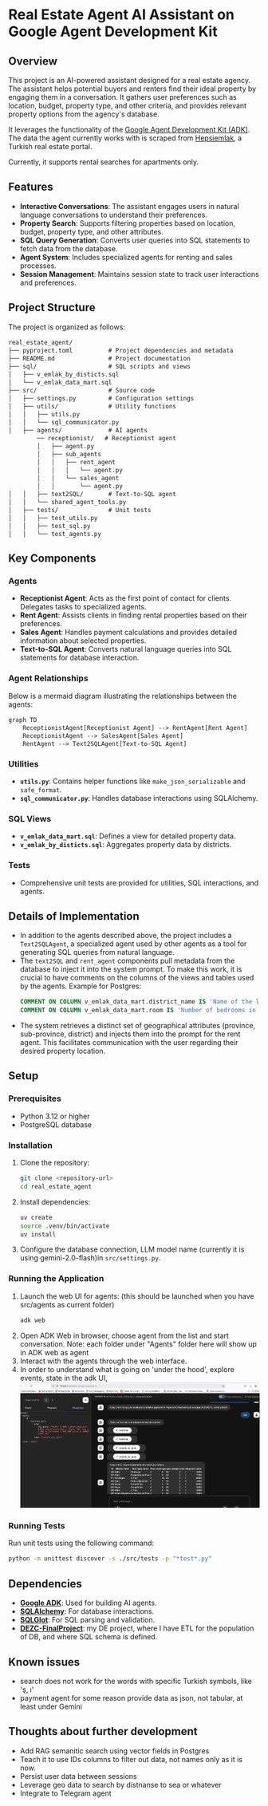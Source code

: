 # Real Estate Agent AI Assistant on Google Agent Development Kit

## Overview
This project is an AI-powered assistant designed for a real estate agency. The assistant helps potential buyers and renters find their ideal property by engaging them in a conversation. It gathers user preferences such as location, budget, property type, and other criteria, and provides relevant property options from the agency's database.

It leverages the functionality of the [Google Agent Development Kit (ADK)](https://google.github.io/adk-docs/). The data the agent currently works with is scraped from [Hepsiemlak](https://www.hepsiemlak.com/en/), a Turkish real estate portal.

Currently, it supports rental searches for apartments only.

## Features
- **Interactive Conversations**: The assistant engages users in natural language conversations to understand their preferences.
- **Property Search**: Supports filtering properties based on location, budget, property type, and other attributes.
- **SQL Query Generation**: Converts user queries into SQL statements to fetch data from the database.
- **Agent System**: Includes specialized agents for renting and sales processes.
- **Session Management**: Maintains session state to track user interactions and preferences.


## Project Structure
The project is organized as follows:

```
real_estate_agent/
├── pyproject.toml          # Project dependencies and metadata
├── README.md               # Project documentation
├── sql/                    # SQL scripts and views
│   ├── v_emlak_by_disticts.sql
│   └── v_emlak_data_mart.sql
├── src/                    # Source code
│   ├── settings.py         # Configuration settings
│   ├── utils/              # Utility functions
│   │   ├── utils.py
│   │   └── sql_communicator.py
│   ├── agents/             # AI agents
        ── receptionist/   # Receptionist agent
        │   ├── agent.py
        │   ├── sub_agents
        │   │   ├── rent_agent
        │   │   │   └── agent.py
        │   │   └── sales_agent
        │   │       └── agent.py
│   │   ├── text2SQL/       # Text-to-SQL agent
│   │   └── shared_agent_tools.py
│   ├── tests/              # Unit tests
│   │   ├── test_utils.py
│   │   ├── test_sql.py
│   │   └── test_agents.py
```

## Key Components

### Agents
- **Receptionist Agent**: Acts as the first point of contact for clients. Delegates tasks to specialized agents.
- **Rent Agent**: Assists clients in finding rental properties based on their preferences.
- **Sales Agent**: Handles payment calculations and provides detailed information about selected properties.
- **Text-to-SQL Agent**: Converts natural language queries into SQL statements for database interaction.

### Agent Relationships
Below is a mermaid diagram illustrating the relationships between the agents:

```mermaid
graph TD
    ReceptionistAgent[Receptionist Agent] --> RentAgent[Rent Agent]
    ReceptionistAgent --> SalesAgent[Sales Agent]
    RentAgent --> Text2SQLAgent[Text-to-SQL Agent]
```

### Utilities
- **`utils.py`**: Contains helper functions like `make_json_serializable` and `safe_format`.
- **`sql_communicator.py`**: Handles database interactions using SQLAlchemy.

### SQL Views
- **`v_emlak_data_mart.sql`**: Defines a view for detailed property data.
- **`v_emlak_by_disticts.sql`**: Aggregates property data by districts.

### Tests
- Comprehensive unit tests are provided for utilities, SQL interactions, and agents.

## Details of Implementation
- In addition to the agents described above, the project includes a `Text2SQLAgent`, a specialized agent used by other agents as a tool for generating SQL queries from natural language.
- The `text2SQL` and `rent_agent` components pull metadata from the database to inject it into the system prompt. To make this work, it is crucial to have comments on the columns of the views and tables used by the agents. Example for Postgres:
    ```SQL
    COMMENT ON COLUMN v_emlak_data_mart.district_name IS 'Name of the local district (mahalle in Turkey), like "Liman" for Konyaaltı district, where the property is located';
    COMMENT ON COLUMN v_emlak_data_mart.room IS 'Number of bedrooms in the property';
    ```
- The system retrieves a distinct set of geographical attributes (province, sub-province, district) and injects them into the prompt for the rent agent. This facilitates communication with the user regarding their desired property location.

## Setup

### Prerequisites
- Python 3.12 or higher
- PostgreSQL database

### Installation
1. Clone the repository:
   ```bash
   git clone <repository-url>
   cd real_estate_agent
   ```
2. Install dependencies:
   ```bash
   uv create
   source .venv/bin/activate
   uv install
   ```
3. Configure the database connection, LLM model name (currently it is using gemini-2.0-flash)in `src/settings.py`.

### Running the Application
1. Launch the web UI for agents:
 (this should be launched when you have src/agents as current folder)
   ```bash
   adk web
   ```
2. Open ADK Web in browser, choose agent from the list and start conversation. Note: each folder under "Agents" folder here will show up in ADK web as agent
3. Interact with the agents through the web interface.
4. In order to understand what is going on 'under the hood', explore events, state in the adk UI, 
![alt text](images/readme_1.png)

### Running Tests
Run unit tests using the following command:
```bash
python -m unittest discover -s ./src/tests -p "*test*.py"
```

## Dependencies
- [**Google ADK**](https://google.github.io/adk-docs/): Used for building AI agents. 
- **[SQLAlchemy](https://www.sqlalchemy.org/)**: For database interactions.
- **[SQLGlot](https://github.com/tobymao/sqlglot)**: For SQL parsing and validation.
- [**DEZC-FinalProject**](https://github.com/DmitriiK/DEZC-FinalProject): my DE project, where I have ETL for the population of DB, and where SQL schema is defined.
## Known issues
 - search does not work for the words with specific Turkish symbols, like 'ş, ı'
 - payment agent for some reason provide data as json, not tabular, at least under Gemini
 ## Thoughts about further development
 - Add RAG semanitic search using vector fields in Postgres
 - Teach it to use IDs columns to filter out data, not names only as it is now.
 - Persist user data between sessions
 - Leverage geo data to search by distnanse to sea or whatever
 - Integrate to Telegram agent